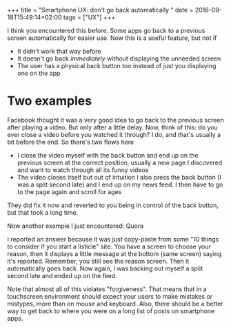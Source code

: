 +++
title = "Smartphone UX: don't go back automatically "
date = 2016-09-18T15:49:14+02:00
tags = ["UX"]
+++

I think you encountered this before. Some apps go back to a previous screen automatically for easier use. Now this is a useful feature, but not if 

* It didn't work that way before
* It doesn't go back *immediately* without displaying the unneeded screen
* The user has a physical back button too instead of just you displaying one on the app

# Two examples
Facebook thought it was a very good idea to go back to the previous screen after playing a video. But only after a little delay. Now, think of this: do you ever close a video before you watched it through? I do, and that's usually a bit before the end. So there's two flows here

* I close the video myself with the back button and end up on the previous screen at the correct position, usually a new page I discovered and want to watch through all its funny videos
* The video closes itself but out of intuition I also press the back button (I was a split second late) and I end up on my news feed. I then have to go to the page again and scroll for ages

They did fix it now and reverted to you being in control of the back button, but that took a long time. 

Now another example I just encountered: Quora 

I reported an answer because it was just copy-paste from some "10 things to consider if you start a listicle" site. You have a screen to choose your reason, then it displays a little message at the bottom (same screen) saying it's reported. Remember, you still see the reason screen. Then it automatically goes back. Now again, I was backing out myself a split second late and ended up on the feed. 

Note that almost all of this violates "forgiveness". That means that in a touchscreen environment should expect your users to make mistakes or mistypes, more than on mouse and keyboard. Also, there should be a better way to get back to where you were on a long list of posts on smartphone apps. 